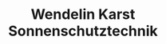 ---
title: "Wendelin Karst Sonnenschutztechnik"
url: /mainz/wendelin-karst-sonnenschutztechnik/
shop: Jalousien
---